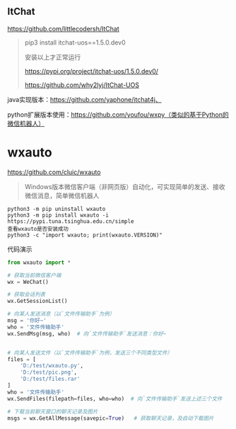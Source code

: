 ## ItChat

https://github.com/littlecodersh/ItChat



> pip3 install itchat-uos==1.5.0.dev0
>
> 安装以上才正常运行
>
> https://pypi.org/project/itchat-uos/1.5.0.dev0/
>
> https://github.com/why2lyj/ItChat-UOS



java实现版本：https://github.com/yaphone/itchat4j、

python扩展版本使用：https://github.com/youfou/wxpy（类似的基于Python的微信机器人）





# wxauto

https://github.com/cluic/wxauto

> Windows版本微信客户端（非网页版）自动化，可实现简单的发送、接收微信消息，简单微信机器人

```shell
python3 -m pip uninstall wxauto
python3 -m pip install wxauto -i https://pypi.tuna.tsinghua.edu.cn/simple 
查看wxauto是否安装成功
python3 -c "import wxauto; print(wxauto.VERSION)"
```

代码演示

```python
from wxauto import *

# 获取当前微信客户端
wx = WeChat()

# 获取会话列表
wx.GetSessionList()

# 向某人发送消息（以`文件传输助手`为例）
msg = '你好~'
who = '文件传输助手'
wx.SendMsg(msg, who)  # 向`文件传输助手`发送消息：你好~


# 向某人发送文件（以`文件传输助手`为例，发送三个不同类型文件）
files = [
    'D:/test/wxauto.py',
    'D:/test/pic.png',
    'D:/test/files.rar'
]
who = '文件传输助手'
wx.SendFiles(filepath=files, who=who)  # 向`文件传输助手`发送上述三个文件

# 下载当前聊天窗口的聊天记录及图片
msgs = wx.GetAllMessage(savepic=True)   # 获取聊天记录，及自动下载图片
```

